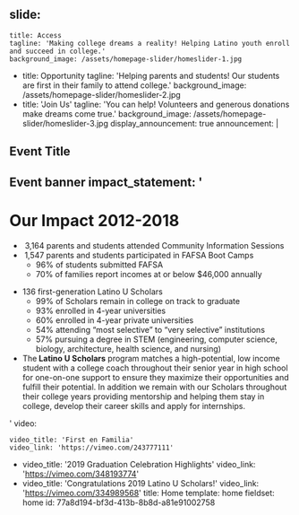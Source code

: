 slide:
  -
    title: Access
    tagline: 'Making college dreams a reality! Helping Latino youth enroll and succeed in college.'
    background_image: /assets/homepage-slider/homeslider-1.jpg
  -
    title: Opportunity
    tagline: 'Helping parents and students! Our students are first in their family to attend college.'
    background_image: /assets/homepage-slider/homeslider-2.jpg
  -
    title: 'Join Us'
    tagline: 'You can help! Volunteers and generous donations make dreams come true.'
    background_image: /assets/homepage-slider/homeslider-3.jpg
display_announcement: true
announcement: |
  ## Event Title
  
  Event banner
impact_statement: '<h1><strong>Our Impact 2012-2018</strong></h1><ul><li>&nbsp;3,164 parents and students attended Community Information Sessions</li><li><b>&nbsp;</b>1,547 parents and students participated in FAFSA Boot Camps<ul><li>96% of students submitted FAFSA</li><li>70% of families report incomes at or below $46,000 annually</li></ul></li></ul><ul><li>136 first-generation Latino U Scholars<ul><li>99% of Scholars remain in college on track to graduate</li><li>93% enrolled in 4-year universities</li><li>60% enrolled in 4-year private universities</li><li>54% attending “most selective” to “very selective” institutions</li><li>57% pursuing a degree in STEM (engineering, computer science, biology, architecture, health science, and nursing)</li></ul></li><li>The<strong>&nbsp;Latino U Scholars</strong>&nbsp;program matches a high-potential, low income student with a college coach throughout their senior year in high school for one-on-one support to ensure they maximize their opportunities and fulfill their potential. In addition we remain with our Scholars throughout their college years providing mentorship and helping them stay in college, develop their career skills and apply for internships.</li></ul>'
video:
  -
    video_title: 'First en Familia'
    video_link: 'https://vimeo.com/243777111'
  -
    video_title: '2019 Graduation Celebration Highlights'
    video_link: 'https://vimeo.com/348193774'
  -
    video_title: 'Congratulations 2019 Latino U Scholars!'
    video_link: 'https://vimeo.com/334989568'
title: Home
template: home
fieldset: home
id: 77a8d194-bf3d-413b-8b8d-a81e91002758
